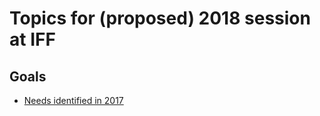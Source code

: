 # Topics for (proposed) 2018 session at IFF

## Goals

- [Needs identified in 2017](../2017-IFF-needs-gaps.md)
